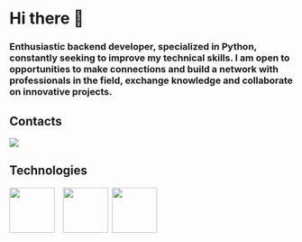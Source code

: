 # Hi there 👋

### Enthusiastic backend developer, specialized in Python, constantly seeking to improve my technical skills. I am open to opportunities to make connections and build a network with professionals in the field, exchange knowledge and collaborate on innovative projects.

## Contacts 
<div>
<a href="https://www.linkedin.com/in/ylano-dev" target="_blank"><img loading="lazy"src="https://img.shields.io/badge/-LinkedIn-%230077B5?style=for-the-badge&logo=linkedin&logoColor=white" target="_blank"></a>   
                                                                          
## Technologies
<img src="https://cdn.jsdelivr.net/gh/devicons/devicon@latest/icons/python/python-original-wordmark.svg" height="80" width="80" /> &ensp; <img src="https://cdn.jsdelivr.net/gh/devicons/devicon@latest/icons/django/django-plain-wordmark.svg" height="80" width="80"/>&ensp;<img src="https://cdn.jsdelivr.net/gh/devicons/devicon@latest/icons/azuresqldatabase/azuresqldatabase-original.svg" height="80" width="80" />
          
          
          



















<!--
**ylano/ylano** is a ✨ _special_ ✨ repository because its `README.md` (this file) appears on your GitHub profile.

Here are some ideas to get you started:

- 🔭 I’m currently working on ...
- 🌱 I’m currently learning ...
- 👯 I’m looking to collaborate on ...
- 🤔 I’m looking for help with ...
- 💬 Ask me about ...
- 📫 How to reach me: ...
- 😄 Pronouns: ...
- ⚡ Fun fact: ...
-->
